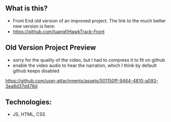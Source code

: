 ## What is this?
* Front End old version of an improved project. The link to the much better new version is here:
* https://github.com/luangf/HawkTrack-Front

## Old Version Project Preview
* sorry for the quality of the video, but I had to compress it to fit on github
* enable the video audio to hear the narration, which I think by default github keeps disabled

https://github.com/user-attachments/assets/501150ff-9464-4810-a093-3ea8d37d478d

## Technologies:
* JS, HTML, CSS
